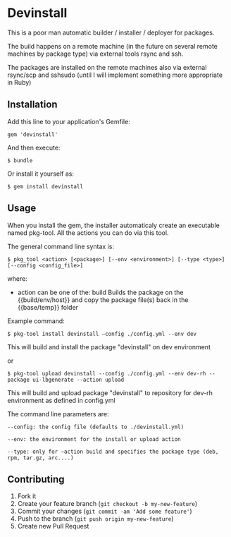 ﻿# Devinstall

This is a poor man automatic builder / installer / deployer for packages.

The build happens on a remote machine (in the future on several remote machines by package type)
via external tools rsync and ssh.

The packages are installed on the remote machines also via external rsync/scp and sshsudo
(until I will implement something more appropriate in Ruby)

## Installation

Add this line to your application's Gemfile:

    gem 'devinstall'

And then execute:

    $ bundle

Or install it yourself as:

    $ gem install devinstall

## Usage

When you install the gem, the installer automaticaly create an executable named pkg-tool. 
All the actions you can do via this tool.

The general command line syntax is:

	$ pkg_tool <action> [<package>] [--env <environment>] [--type <type>] [--config <config_file>]
where:
  * action can be one of the:
  	build
Builds the package on the {{build/env/host}} and copy the package file(s) back in the {{base/temp}} folder


Example command:

    $ pkg-tool install devinstall –config ./config.yml --env dev

This will build and install the package "devinstall" on dev environment

or

    $ pkg-tool upload devinstall --config ./config.yml --env dev-rh --package ui-lbgenerate --action upload

This will build and upload package "devinstall" to repository for dev-rh environment as defined in config.yml

The command line parameters are:

	--config: the config file (defaults to ./devinstall.yml)

	--env: the environment for the install or upload action

	--type: only for –action build and specifies the package type (deb, rpm, tar.gz, arc....)

## Contributing

1. Fork it
2. Create your feature branch (`git checkout -b my-new-feature`)
3. Commit your changes (`git commit -am 'Add some feature'`)
4. Push to the branch (`git push origin my-new-feature`)
5. Create new Pull Request
